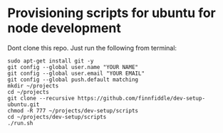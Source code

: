 # Provisioning scripts for ubuntu for node development

Dont clone this repo. Just run the following from terminal:

```
sudo apt-get install git -y
git config --global user.name "YOUR NAME"
git config --global user.email "YOUR EMAIL"
git config --global push.default matching
mkdir ~/projects
cd ~/projects
git clone --recursive https://github.com/finnfiddle/dev-setup-ubuntu.git
chmod -R 777 ~/projects/dev-setup/scripts
cd ~/projects/dev-setup/scripts
./run.sh
```
